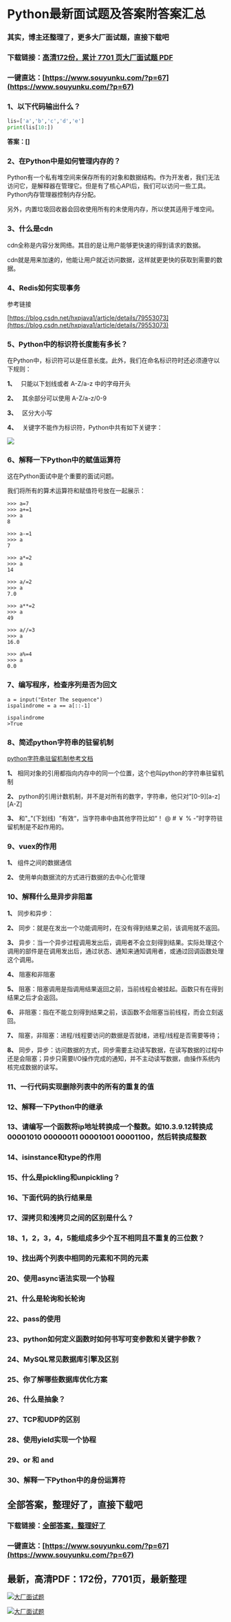 # Python最新面试题及答案附答案汇总

### 其实，博主还整理了，更多大厂面试题，直接下载吧

### 下载链接：[高清172份，累计 7701 页大厂面试题  PDF](https://www.souyunku.com/?p=67)

### 一键直达：[https://www.souyunku.com/?p=67](https://www.souyunku.com/?p=67)



### 1、以下代码输出什么？

```python
lis=['a','b','c','d','e']
print(lis[10:])
```

**答案：[]**


### 2、在Python中是如何管理内存的？

Python有一个私有堆空间来保存所有的对象和数据结构。作为开发者，我们无法访问它，是解释器在管理它。但是有了核心API后，我们可以访问一些工具。Python内存管理器控制内存分配。

另外，内置垃圾回收器会回收使用所有的未使用内存，所以使其适用于堆空间。


### 3、什么是cdn

cdn全称是内容分发网络。其目的是让用户能够更快速的得到请求的数据。

cdn就是用来加速的，他能让用户就近访问数据，这样就更更快的获取到需要的数据。


### 4、Redis如何实现事务

参考链接

[https://blog.csdn.net/hxpjava1/article/details/79553073](https://blog.csdn.net/hxpjava1/article/details/79553073)


### 5、Python中的标识符长度能有多长？

在Python中，标识符可以是任意长度。此外，我们在命名标识符时还必须遵守以下规则：

**1、**   只能以下划线或者 A-Z/a-z 中的字母开头

**2、**   其余部分可以使用 A-Z/a-z/0-9

**3、**   区分大小写

**4、**   关键字不能作为标识符，Python中共有如下关键字：

![](https://gitee.com/souyunkutech/souyunku-home/raw/master/images/souyunku-web/2020/4/30/200/33/53_3.png#alt=53%5C_3.png)


### 6、解释一下Python中的赋值运算符

这在Python面试中是个重要的面试问题。

我们将所有的算术运算符和赋值符号放在一起展示：

```
>>> a=7
>>> a+=1
>>> a
8
 
>>> a-=1
>>> a
7
 
>>> a*=2
>>> a
14
 
>>> a/=2
>>> a
7.0 
 
>>> a**=2
>>> a
49
 
>>> a//=3
>>> a
16.0
 
>>> a%=4
>>> a
0.0
```


### 7、编写程序，检查序列是否为回文

```
a = input("Enter The sequence")
ispalindrome = a == a[::-1]

ispalindrome
>True
```


### 8、简述python字符串的驻留机制

[python字符串驻留机制参考文档](https://www.cnblogs.com/asmer-stone/p/4802800.html)

**1、** 相同对象的引用都指向内存中的同一个位置，这个也叫python的字符串驻留机制

**2、** python的引用计数机制，并不是对所有的数字，字符串，他只对”[0-9][a-z][A-Z]

**3、** 和"_"(下划线)  ”有效“，当字符串中由其他字符比如“！ @ # ￥ % -”时字符驻留机制是不起作用的。


### 9、vuex的作用

**1、** 组件之间的数据通信

**2、** 使用单向数据流的方式进行数据的去中心化管理


### 10、解释什么是异步非阻塞

**1、** 同步和异步：

**2、** 同步：就是在发出一个功能调用时，在没有得到结果之前，该调用就不返回。

**3、** 异步：当一个异步过程调用发出后，调用者不会立刻得到结果。实际处理这个调用的部件是在调用发出后，通过状态、通知来通知调用者，或通过回调函数处理这个调用。

**4、** 阻塞和非阻塞

**5、** 阻塞：阻塞调用是指调用结果返回之前，当前线程会被挂起。函数只有在得到结果之后才会返回。

**6、** 非阻塞：指在不能立刻得到结果之前，该函数不会阻塞当前线程，而会立刻返回。

**7、** 阻塞，非阻塞：进程/线程要访问的数据是否就绪，进程/线程是否需要等待；

**8、** 同步，异步：访问数据的方式，同步需要主动读写数据，在读写数据的过程中还是会阻塞；异步只需要I/O操作完成的通知，并不主动读写数据，由操作系统内核完成数据的读写。


### 11、一行代码实现删除列表中的所有的重复的值
### 12、解释一下Python中的继承
### 13、请编写一个函数将ip地址转换成一个整数。如10.3.9.12转换成00001010 00000011 00001001 00001100，然后转换成整数
### 14、isinstance和type的作用
### 15、什么是pickling和unpickling？
### 16、下面代码的执行结果是
### 17、深拷贝和浅拷贝之间的区别是什么？
### 18、1，2，3，4，5能组成多少个互不相同且不重复的三位数？
### 19、找出两个列表中相同的元素和不同的元素
### 20、使用async语法实现一个协程
### 21、什么是轮询和长轮询
### 22、pass的使用
### 23、python如何定义函数时如何书写可变参数和关键字参数？
### 24、MySQL常见数据库引擎及区别
### 25、你了解哪些数据库优化方案
### 26、什么是抽象？
### 27、TCP和UDP的区别
### 28、使用yield实现一个协程
### 29、or 和 and
### 30、解释一下Python中的身份运算符




## 全部答案，整理好了，直接下载吧

### 下载链接：[全部答案，整理好了](https://www.souyunku.com/?p=67)

### 一键直达：[https://www.souyunku.com/?p=67](https://www.souyunku.com/?p=67)


## 最新，高清PDF：172份，7701页，最新整理

[![大厂面试题](https://www.souyunku.com/wp-content/uploads/weixin/mst.png "大厂面试题")](https://www.souyunku.com/wp-content/uploads/weixin/githup-weixin.png"大厂面试题")

[![大厂面试题](https://www.souyunku.com/wp-content/uploads/weixin/githup-weixin.png "架构师专栏")](https://www.souyunku.com/wp-content/uploads/weixin/githup-weixin.png "架构师专栏")
